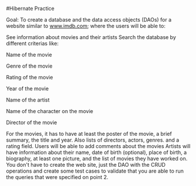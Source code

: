 #Hibernate Practice

Goal: To create a database and the data access objects (DAOs) for a website similar to www.imdb.com; where the users will be able to:

See information about movies and their artists
Search the database by different criterias like:

Name of the movie

Genre of the movie

Rating of the movie

Year of the movie

Name of the artist

Name of the character on the movie

Director of the movie

For the movies, it has to have at least the poster of the movie, a brief summary, the title and year. Also lists of directors, actors, genres. and a rating field. 
Users will be able to add comments about the movies
Artists will have information about their name, date of birth (optional), place of birth, a biography, at least one picture, and the
list of movies they have worked on.
You don't have to create the web site, just the DAO with the CRUD operations and create some test cases to validate that you are able
to run the queries that were specified on point 2.
